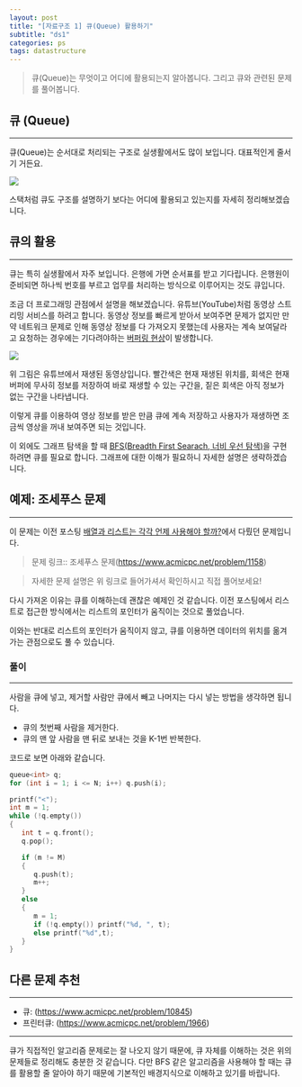 ```yaml
---
layout: post
title: "[자료구조 1] 큐(Queue) 활용하기"
subtitle: "ds1"
categories: ps
tags: datastructure
---
```


> 큐(Queue)는 무엇이고 어디에 활용되는지 알아봅니다. 그리고 큐와 관련된 문제를 풀어봅니다.

## 큐 (Queue)
---

큐(Queue)는 순서대로 처리되는 구조로 실생활에서도 많이 보입니다. 대표적인게 줄서기 거든요.

![](https://laboputer.github.io/assets/img/algorithm/ds/04_queue1.PNG)

스택처럼 큐도 구조를 설명하기 보다는 어디에 활용되고 있는지를 자세히 정리해보겠습니다.

## 큐의 활용
---

큐는 특히 실생활에서 자주 보입니다. 은행에 가면 순서표를 받고 기다립니다. 은행원이 준비되면 하나씩 번호를 부르고 업무를 처리하는 방식으로 이루어지는 것도 큐입니다.

조금 더 프로그래밍 관점에서 설명을 해보겠습니다. 유튜브(YouTube)처럼 동영상 스트리밍 서비스를 하려고 합니다. 동영상 정보를 빠르게 받아서 보여주면 문제가 없지만 만약 네트워크 문제로 인해 동영상 정보를 다 가져오지 못했는데 사용자는 계속 보여달라고 요청하는 경우에는 기다려야하는 [버퍼링 현상](https://ko.wikipedia.org/wiki/%EB%B2%84%ED%8D%BC_(%EC%BB%B4%ED%93%A8%ED%84%B0_%EA%B3%BC%ED%95%99))이 발생합니다.

![](https://laboputer.github.io/assets/img/algorithm/ds/04_queue2.PNG)

위 그림은 유튜브에서 재생된 동영상입니다. 빨간색은 현재 재생된 위치를, 회색은 현재 버퍼에 무사히 정보를 저장하여 바로 재생할 수 있는 구간을, 짙은 회색은 아직 정보가 없는 구간을 나타냅니다. 

이렇게 큐를 이용하여 영상 정보를 받은 만큼 큐에 계속 저장하고 사용자가 재생하면 조금씩 영상을 꺼내 보여주면 되는 것입니다.

이 외에도 그래프 탐색을 할 때 [BFS(Breadth First Searach, 너비 우선 탐색)](https://ko.wikipedia.org/wiki/%EB%84%88%EB%B9%84_%EC%9A%B0%EC%84%A0_%ED%83%90%EC%83%89)을 구현하려면 큐를 필요로 합니다. 그래프에 대한 이해가 필요하니 자세한 설명은 생략하겠습니다.

## 예제: 조세푸스 문제
---
이 문제는 이전 포스팅 [배열과 리스트는 각각 언제 사용해야 할까?](https://laboputer.github.io/algorithm/2017/09/05/array-and-list/)에서 다뤘던 문제입니다.

> 문제 링크:: 조세푸스 문제(https://www.acmicpc.net/problem/1158)

> 자세한 문제 설명은 위 링크로 들어가셔서 확인하시고 직접 풀어보세요!

다시 가져온 이유는 큐를 이해하는데 괜찮은 예제인 것 같습니다. 이전 포스팅에서 리스트로 접근한 방식에서는 리스트의 포인터가 움직이는 것으로 풀었습니다.

이와는 반대로 리스트의 포인터가 움직이지 않고, 큐를 이용하면 데이터의 위치를 옮겨가는 관점으로도 풀 수 있습니다.

### 풀이
---

사람을 큐에 넣고, 제거할 사람만 큐에서 빼고 나머지는 다시 넣는 방법을 생각하면 됩니다.

- 큐의 첫번째 사람을 제거한다.
- 큐의 맨 앞 사람을 맨 뒤로 보내는 것을 K-1번 반복한다.

코드로 보면 아래와 같습니다.

```cpp
queue<int> q;
for (int i = 1; i <= N; i++) q.push(i);

printf("<");
int m = 1;
while (!q.empty())
{
   int t = q.front();
   q.pop();

   if (m != M)
   {
      q.push(t);
      m++;
   }
   else
   {
      m = 1;
      if (!q.empty()) printf("%d, ", t);
      else printf("%d",t);
   }
}
```

## 다른 문제 추천
---

- 큐: (https://www.acmicpc.net/problem/10845)
- 프린터큐: (https://www.acmicpc.net/problem/1966)

---
큐가 직접적인 알고리즘 문제로는 잘 나오지 않기 때문에, 큐 자체를 이해하는 것은 위의 문제들로 정리해도 충분한 것 같습니다. 다만 BFS 같은 알고리즘을 사용해야 할 때는 큐를 활용할 줄 알아야 하기 때문에 기본적인 배경지식으로 이해하고 있기를 바랍니다.